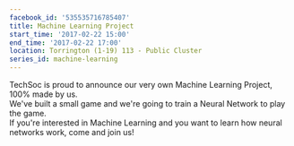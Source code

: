 ```yaml
---
facebook_id: '535535716785407'
title: Machine Learning Project
start_time: '2017-02-22 15:00'
end_time: '2017-02-22 17:00'
location: Torrington (1-19) 113 - Public Cluster
series_id: machine-learning
---
```


TechSoc is proud to announce our very own Machine Learning Project, 100% made by us.   
We've built a small game and we're going to train a Neural Network to play the game.   
If you're interested in Machine Learning and you want to learn how neural networks work, come and join us!